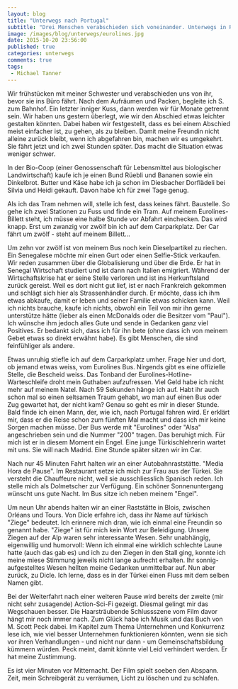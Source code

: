 ```yaml
---
layout: blog
title: "Unterwegs nach Portugal"
subtitle: "Drei Menschen verabschieden sich voneinander. Unterwegs in Richtung Portugal"
image: /images/blog/unterwegs/eurolines.jpg
date: 2015-10-20 23:56:00
published: true
categories: unterwegs
comments: true
tags:
 - Michael Tanner
---
```

Wir frühstücken mit meiner Schwester und verabschieden uns von ihr, bevor sie ins Büro fährt. Nach dem Aufräumen und Packen, begleite ich S. zum Bahnhof. Ein letzter inniger Kuss, dann werden wir für Monate getrennt sein. Wir haben uns gestern überlegt, wie wir den Abschied etwas leichter gestalten könnten. Dabei haben wir festgestellt, dass es bei einem Abschied meist einfacher ist, zu gehen, als zu bleiben. Damit meine Freundin nicht alleine zurück bleibt, wenn ich abgefahren bin, machen wir es umgekehrt. Sie fährt jetzt und ich zwei Stunden später. Das macht die Situation etwas weniger schwer.

In der Bio-Coop (einer Genossenschaft für Lebensmittel aus biologischer Landwirtschaft) kaufe ich je einen Bund Rüebli und Bananen sowie ein Dinkelbrot. Butter und Käse habe ich ja schon im Diesbacher Dorflädeli bei Silvia und Heidi gekauft. Davon habe ich für zwei Tage genug.

Als ich das Tram nehmen will, stelle ich fest, dass keines fährt. Baustelle. So gehe ich zwei Stationen zu Fuss und finde ein Tram. Auf meinem Eurolines-Billett steht, ich müsse eine halbe Stunde vor Abfahrt einchecken. Das wird knapp. Erst um zwanzig vor zwölf bin ich auf dem Carparkplatz. Der Car fährt um zwölf - steht auf meinem Billett...

Um zehn vor zwölf ist von meinem Bus noch kein Dieselpartikel zu riechen. Ein Senegalese möchte mir einen Gurt oder einen Selfie-Stick verkaufen. Wir reden zusammen über die Globalisierung und über die Erde. Er hat in Senegal Wirtschaft studiert und ist dann nach Italien emigriert. Während der Wirtschaftskrise hat er seine Stelle verloren und ist ins Herkunftsland zurück gereist. Weil es dort nicht gut lief, ist er nach Frankreich gekommen und schlägt sich hier als Strassenhändler durch. Er möchte, dass ich ihm etwas abkaufe, damit er leben und seiner Familie etwas schicken kann. Weil ich nichts brauche, kaufe ich nichts, obwohl ein Teil von mir ihn gerne unterstütze hätte (lieber als einen McDonalds oder die Besitzer vom "Paul"). Ich wünsche ihm jedoch alles Gute und sende in Gedanken ganz viel Positives. Er bedankt sich, dass ich für ihn bete (ohne dass ich von meinem Gebet etwas so direkt erwähnt habe). Es gibt Menschen, die sind feinfühliger als andere.

Etwas unruhig stiefle ich auf dem Carparkplatz umher. Frage hier und dort, ob jemand etwas weiss, vom Eurolines Bus. Nirgends gibt es eine offizielle Stelle, die Bescheid weiss. Das Tonband der Eurolines-Hotline-Warteschleife droht mein Guthaben aufzufressen. Viel Geld habe ich nicht mehr auf meinem Natel. Nach 59 Sekunden hänge ich auf.  Habt ihr auch schon mal so einen seltsamen Traum gehabt, wo man auf einen Bus oder Zug gewartet hat, der nicht kam? Genau so geht es mir in dieser Stunde. Bald finde ich einen Mann, der, wie ich, nach Portugal fahren wird. Er erklärt mir, dass er die Reise schon zum fünften Mal macht und dass ich mir keine Sorgen machen müsse. Der Bus werde mit "Eurolines" oder "Alsa" angeschrieben sein und die Nummer "200" tragen. Das beruhigt mich. Für mich ist er in diesem Moment ein Engel. Eine junge Türkischlehrerin wartet mit uns. Sie will nach Madrid. Eine Stunde später sitzen wir im Car.

Nach nur 45 Minuten Fahrt halten wir an einer Autobahnraststätte. "Media Hora de Pause". Im Restaurant setze ich mich zur Frau aus der Türkei. Sie versteht die Chauffeure nicht, weil sie ausschliesslich Spanisch reden. Ich stelle mich als Dolmetscher zur Verfügung. Ein schöner Sonnenuntergang wünscht uns gute Nacht. Im Bus sitze ich neben meinem "Engel".

Um neun Uhr abends halten wir an einer Raststätte in Blois, zwischen Orléans und Tours. Von Dicle erfahre ich, dass ihr Name auf türkisch "Ziege" bedeutet. Ich erinnere mich dran, wie ich einmal eine Freundin so genannt habe. "Ziege" ist für mich kein Wort zur Beleidigung. Unsere Ziegen auf der Alp waren sehr interessante Wesen. Sehr unabhängig, eigenwillig und humorvoll: Wenn ich einmal eine wirklich schlechte Laune hatte (auch das gab es) und ich zu den Ziegen in den Stall ging, konnte ich meine miese Stimmung jeweils nicht lange aufrecht erhalten. Ihr sonnig- aufgestelltes Wesen hellten meine Gedanken unmittelbar auf. Nun aber zurück, zu Dicle. Ich lerne, dass es in der Türkei einen Fluss mit dem selben Namen gibt.

Bei der Weiterfahrt nach einer weiteren Pause wird bereits der zweite (mir nicht sehr zusagende) Action-Sci-Fi gezeigt. Diesmal gelingt mir das Wegschauen besser. Die Haarsträubende Schlussszene vom Film davor hängt mir noch immer nach. Zum Glück habe ich Musik und das Buch von M. Scott Peck dabei. Im Kapitel zum Thema Unternehmen und Konkurrenz lese ich, wie viel besser Unternehmen funktionieren könnten, wenn sie sich vor ihren Verhandlungen - und nicht nur dann - um Gemeinschaftsbildung kümmern würden. Peck meint, damit könnte viel Leid verhindert werden. Er hat meine Zustimmung.

Es ist vier Minuten vor Mitternacht. Der Film spielt soeben den Abspann. Zeit, mein Schreibgerät zu verräumen, Licht zu löschen und zu schlafen.
